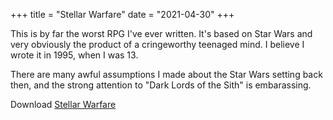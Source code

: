 +++
title = "Stellar Warfare"
date = "2021-04-30"
+++

This is by far the worst RPG I've ever written. It's
based on Star Wars and very obviously the product of a cringeworthy
teenaged mind. I believe I wrote it in 1995, when I was 13.

There are many awful assumptions I made about the Star Wars setting
back then, and the strong attention to "Dark Lords of the Sith" is embarassing.

Download [Stellar Warfare](/games/stellar-warfare.pdf)
